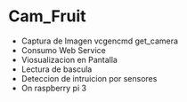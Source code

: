 # Cam_Fruit
- Captura de Imagen 
vcgencmd get_camera
- Consumo Web Service
- Viosualizacion en Pantalla
- Lectura de bascula
- Deteccion de intruicion por sensores
- On raspberry pi 3
